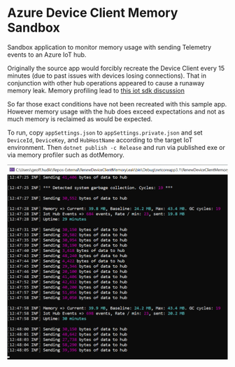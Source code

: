# Azure Device Client Memory Sandbox
Sandbox application to monitor memory usage with sending Telemetry events to an Azure IoT hub.

Originally the source app would forcibly recreate the Device Client every 15 minutes (due to past issues with devices losing connections). That in conjunction with other hub operations appeared to cause a runaway memory leak. Memory profiling lead to [this iot sdk discussion](https://github.com/Azure/azure-iot-sdk-csharp/issues/1169)

So far those exact conditions have not been recreated with this sample app. However memory usage with the hub does exceed expectations and not as much memory is reclaimed as would be expected.

To run, copy `appSettings.json` to `appSettings.private.json` and set `DeviceId`, `DeviceKey`, and `HubHostName` according to the target IoT environment. Then `dotnet publish -c Release` and run via published exe or via memory profiler such as dotMemory.

![](.attachments/screenshot.png)
